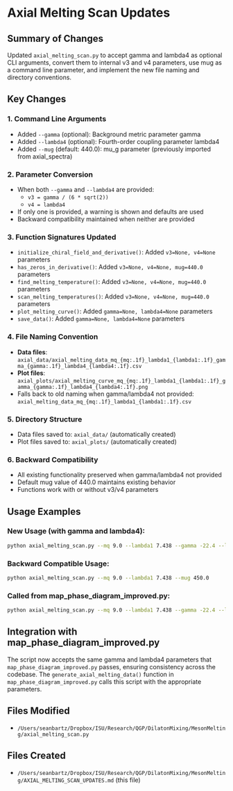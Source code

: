 # Axial Melting Scan Updates

## Summary of Changes

Updated `axial_melting_scan.py` to accept gamma and lambda4 as optional CLI arguments, convert them to internal v3 and v4 parameters, use mug as a command line parameter, and implement the new file naming and directory conventions.

## Key Changes

### 1. Command Line Arguments
- Added `--gamma` (optional): Background metric parameter gamma
- Added `--lambda4` (optional): Fourth-order coupling parameter lambda4
- Added `--mug` (default: 440.0): mu_g parameter (previously imported from axial_spectra)

### 2. Parameter Conversion
- When both `--gamma` and `--lambda4` are provided:
  - `v3 = gamma / (6 * sqrt(2))`
  - `v4 = lambda4`
- If only one is provided, a warning is shown and defaults are used
- Backward compatibility maintained when neither are provided

### 3. Function Signatures Updated
- `initialize_chiral_field_and_derivative()`: Added `v3=None, v4=None` parameters
- `has_zeros_in_derivative()`: Added `v3=None, v4=None, mug=440.0` parameters
- `find_melting_temperature()`: Added `v3=None, v4=None, mug=440.0` parameters
- `scan_melting_temperatures()`: Added `v3=None, v4=None, mug=440.0` parameters
- `plot_melting_curve()`: Added `gamma=None, lambda4=None` parameters
- `save_data()`: Added `gamma=None, lambda4=None` parameters

### 4. File Naming Convention
- **Data files**: `axial_data/axial_melting_data_mq_{mq:.1f}_lambda1_{lambda1:.1f}_gamma_{gamma:.1f}_lambda4_{lambda4:.1f}.csv`
- **Plot files**: `axial_plots/axial_melting_curve_mq_{mq:.1f}_lambda1_{lambda1:.1f}_gamma_{gamma:.1f}_lambda4_{lambda4:.1f}.png`
- Falls back to old naming when gamma/lambda4 not provided: `axial_melting_data_mq_{mq:.1f}_lambda1_{lambda1:.1f}.csv`

### 5. Directory Structure
- Data files saved to: `axial_data/` (automatically created)
- Plot files saved to: `axial_plots/` (automatically created)

### 6. Backward Compatibility
- All existing functionality preserved when gamma/lambda4 not provided
- Default mug value of 440.0 maintains existing behavior
- Functions work with or without v3/v4 parameters

## Usage Examples

### New Usage (with gamma and lambda4):
```bash
python axial_melting_scan.py --mq 9.0 --lambda1 7.438 --gamma -22.4 --lambda4 4.2 --mug 440.0
```

### Backward Compatible Usage:
```bash
python axial_melting_scan.py --mq 9.0 --lambda1 7.438 --mug 450.0
```

### Called from map_phase_diagram_improved.py:
```bash
python axial_melting_scan.py --mq 9.0 --lambda1 7.438 --gamma -22.4 --lambda4 4.2 --no-display
```

## Integration with map_phase_diagram_improved.py

The script now accepts the same gamma and lambda4 parameters that `map_phase_diagram_improved.py` passes, ensuring consistency across the codebase. The `generate_axial_melting_data()` function in `map_phase_diagram_improved.py` calls this script with the appropriate parameters.

## Files Modified
- `/Users/seanbartz/Dropbox/ISU/Research/QGP/DilatonMixing/MesonMelting/axial_melting_scan.py`

## Files Created
- `/Users/seanbartz/Dropbox/ISU/Research/QGP/DilatonMixing/MesonMelting/AXIAL_MELTING_SCAN_UPDATES.md` (this file)
